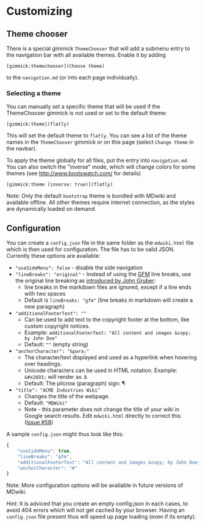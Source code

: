 Customizing
===========

Theme chooser
-------------

There is a special gimmick `ThemeChooser` that will add a submenu entry to the navigation bar with all available themes. Enable it by adding

    [gimmick:themechooser](Choose theme)

to the `navigation.md` (or into each page individually).

### Selecting a theme

You can manually set a specific theme that will be used if the ThemeChooser gimmick is not used or set to the default theme:

    [gimmick:theme](flatly)

This will set the default theme to `flatly`. You can see a list of the theme names in the `ThemeChooser` gimmick or on this page (select `Change theme` in the navbar).

To apply the theme globally for all files, put the entry into `navigation.md`. You can also switch the "inverse" mode, which will change colors for some themes (see <http://www.bootswatch.com/> for details)

    [gimmick:theme (inverse: true)](flatly)

Note: Only the default `bootstrap` theme is bundled with MDwiki and available offline. All other themes require internet connection, as the styles are dynamically loaded on demand.

Configuration
-------------

You can create a `config.json` file in the same folder as the `mdwiki.html` file which is then used for configuration. The file has to be valid JSON. Currently these options are available:

  * `"useSideMenu": false` - disable the side navigation
  * `"lineBreaks": "original"` - Instead of using the [GFM] line breaks, use the original line breaking as [introduced by John Gruber][DaringFireball]:
    * line breaks in the markdown files are ignored, except if a line ends with two spaces
    * Default is `lineBreaks: "gfm"` (line breaks in markdown will create a new paragraph)
  * `"additionalFooterText": ""`
    * Can be used to add text to the copyright footer at the bottom, like custom copyright notices.
    * Example: `additionalFooterText: "All content and images &copy; by John Doe"`
    * Default: `""` (empty string)
  * `"anchorCharacter": "&para;"`
    * The character/text displayed and used as a hyperlink when hovering over headings.
    * Unicode characters can be used in HTML notation. Example: `&#x2693;` will render as &#x2693;
    * Default: The pilcrow (paragraph) sign: &para;
  * `"title": "ACME Industries Wiki"`
	* Changes the title of the webpage.
	* Default: `"MDWiki"`
	* Note - this parameter does not change the title of your wiki in Google search results. Edit `mdwiki.html` directly to correct this. ([Issue #58](https://github.com/Dynalon/mdwiki/issues/58)) 

A sample `config.json` might thus look like this:

```javascript
{
    "useSideMenu": true,
    "lineBreaks": "gfm",
    "additionalFooterText": "All content and images &copy; by John Doe",
    "anchorCharacter": "#"
}
```

Note: More configuration options will be available in future versions of MDwiki.

Hint: It is adviced that you create an empty config.json in each cases, to avoid 404 errors which will not get cached by your browser. Having an `config.json` file present thus will speed up page loading (even if its empty).

  [GFM]: https://help.github.com/articles/github-flavored-markdown
  [DaringFireball]: http://daringfireball.net/projects/markdown/